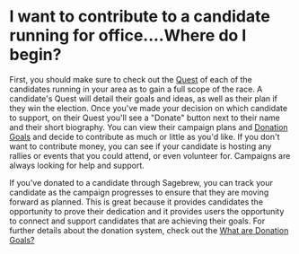 # I want to contribute to a candidate running for office....Where do I begin? #
First, you should make sure to check out the [Quest][2] of each of the
candidates running in your area as to gain a full scope of the race. A 
candidate's Quest will detail their goals and ideas, as well as their plan 
if they win the election. Once you've made your decision on which
candidate to support, on their Quest you'll see a "Donate" button 
next to their name and their short biography. You can view their campaign 
plans and [Donation Goals][1] and decide to contribute as much or little as you'd 
like. If you don't want to contribute money, you can see if your candidate is 
hosting any rallies or events that you could attend, or even volunteer for. 
Campaigns are always looking for help and support. 

If you've donated to a candidate through Sagebrew, you can track your candidate 
as the campaign progresses to ensure that they are moving forward as planned. 
This is great because it provides candidates the opportunity to prove their 
dedication and it provides users the opportunity to connect and support 
candidates that are achieving their goals. For further details about the 
donation system, check out the [What are Donation Goals?][1]


[1]: /help/donating/donation_goals/
[2]: /quest/